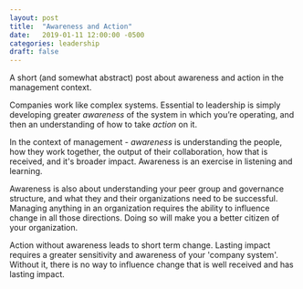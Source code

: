 ```yaml
---
layout: post
title:  "Awareness and Action"
date:   2019-01-11 12:00:00 -0500
categories: leadership
draft: false
---
```


A short (and somewhat abstract) post about awareness and action in the management context.

Companies work like complex systems. Essential to leadership is simply developing greater _awareness_ of the system in which you’re operating, and then an understanding of how to take _action_ on it.

In the context of management - _awareness_ is understanding the people, how they work together, the output of their collaboration, how that is received, and it's broader impact. Awareness is an exercise in listening and learning. 

Awareness is also about understanding your peer group and governance structure, and what they and their organizations need to be successful. Managing anything in an organization requires the ability to influence change in all those directions. Doing so will make you a better citizen of your organization. 

Action without awareness leads to short term change. Lasting impact requires a greater sensitivity and awareness of your 'company system'. Without it, there is no way to influence change that is well received and has lasting impact.